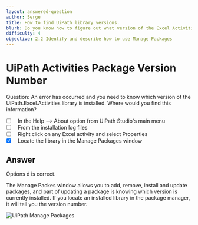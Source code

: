 ```yaml
---
layout: answered-question
author: Serge
title: How to find UiPath library versions.
blurb: Do you know how to figure out what version of the Excel Activities library is installed in UiPath Studio?
difficulty: 4
objective: 2.2 Identify and describe how to use Manage Packages
---
```


<h1>UiPath Activities Package Version Number</h1>

Question: An error has occurred and you need to know which version of the UiPath.Excel.Activities library is installed. Where would you find this information?

- [ ] &nbsp;  In the Help --> About option from UiPath Studio's main menu
- [ ] &nbsp;  From the installation log files
- [ ] &nbsp;  Right click on any Excel activity and select Properties
- [x] &nbsp;  Locate the library in the Manage Packages window

## Answer

Options d is correct.

The Manage Packes window allows you to add, remove, install and update packages, and part of updating a package is knowing which version is currently installed. If you locate an installed library in the package manager, it will tell you the version number.

![UiPath Manage Packages](https://files.readme.io/a6753e2-image_46.png "The UiPath cert has a few questions on the package manager.")
